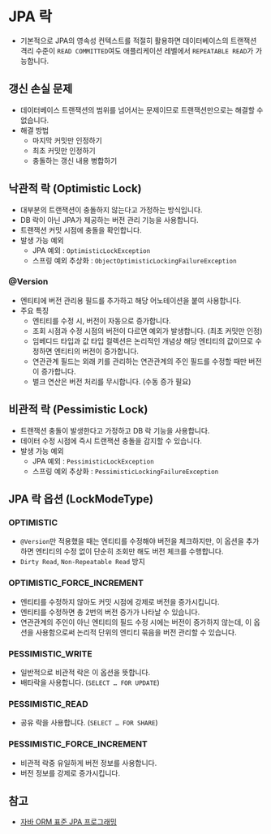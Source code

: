 # JPA 락

- 기본적으로 JPA의 영속성 컨텍스트를 적절히 활용하면 데이터베이스의 트랜잭션 격리 수준이 `READ COMMITTED`여도 애플리케이션 레벨에서 `REPEATABLE READ`가 가능합니다.

## 갱신 손실 문제

- 데이터베이스 트랜잭션의 범위를 넘어서는 문제이므로 트랜잭션만으로는 해결할 수 없습니다.
- 해결 방법
  - 마지막 커밋만 인정하기
  - 최초 커밋만 인정하기
  - 충돌하는 갱신 내용 병합하기

## 낙관적 락 (Optimistic Lock)

- 대부분의 트랜잭션이 충돌하지 않는다고 가정하는 방식입니다.
- DB 락이 아닌 JPA가 제공하는 버전 관리 기능을 사용합니다.
- 트랜잭션 커밋 시점에 충돌을 확인합니다.
- 발생 가능 예외
  - JPA 예외 : `OptimisticLockException`
  - 스프링 예외 추상화 : `ObjectOptimisticLockingFailureException`

### @Version

- 엔티티에 버전 관리용 필드를 추가하고 해당 어노테이션을 붙여 사용합니다.
- 주요 특징
  - 엔티티를 수정 시, 버전이 자동으로 증가합니다.
  - 조회 시점과 수정 시점의 버전이 다르면 예외가 발생합니다. (최초 커밋만 인정)
  - 임베디드 타입과 값 타입 컬렉션은 논리적인 개념상 해당 엔티티의 값이므로 수정하면 엔티티의 버전이 증가합니다.
  - 연관관계 필드는 외래 키를 관리하는 연관관계의 주인 필드를 수정할 때만 버전이 증가합니다.
  - 벌크 연산은 버전 처리를 무시합니다. (수동 증가 필요)

## 비관적 락 (Pessimistic Lock)

- 트랜잭션 충돌이 발생한다고 가정하고 DB 락 기능을 사용합니다.
- 데이터 수정 시점에 즉시 트랜잭션 충돌을 감지할 수 있습니다.
- 발생 가능 예외
  - JPA 예외 : `PessimisticLockException`
  - 스프링 예외 추상화 : `PessimisticLockingFailureException`

## JPA 락 옵션 (LockModeType)

### OPTIMISTIC

- `@Version`만 적용했을 때는 엔티티를 수정해야 버전을 체크하지만, 이 옵션을 추가하면 엔티티의 수정 없이 단순히 조회만 해도 버전 체크를 수행합니다.
- `Dirty Read`, `Non-Repeatable Read` 방지

### OPTIMISTIC_FORCE_INCREMENT

- 엔티티를 수정하지 않아도 커밋 시점에 강제로 버전을 증가시킵니다.
- 엔티티를 수정하면 총 2번의 버전 증가가 나타날 수 있습니다.
- 연관관계의 주인이 아닌 엔티티의 필드 수정 시에는 버전이 증가하지 않는데, 이 옵션을 사용함으로써 논리적 단위의 엔티티 묶음을 버전 관리할 수 있습니다.

### PESSIMISTIC_WRITE

- 일반적으로 비관적 락은 이 옵션을 뜻합니다.
- 배타락을 사용합니다. (`SELECT … FOR UPDATE`)

### PESSIMISTIC_READ

- 공유 락을 사용합니다. (`SELECT … FOR SHARE`)

### PESSIMISTIC_FORCE_INCREMENT

- 비관적 락중 유일하게 버전 정보를 사용합니다.
- 버전 정보를 강제로 증가시킵니다.

## 참고

- [자바 ORM 표준 JPA 프로그래밍](https://www.yes24.com/product/goods/19040233)